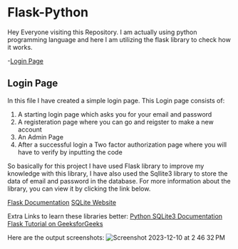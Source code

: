 # Flask-Python
Hey Everyone visiting this Repository. I am actually using python programming language and here I am utilizing the flask library to check how it works. 

-[Login Page](#login-page)

## Login Page
In this file I have created a simple login page. This Login page consists of: 
1. A starting login page which asks you for your email and password
2. A registeration page where you can go and reigster to make a new account
3. An Admin Page
4. After a successful login a Two factor authorization page where you will have to verify by inputting the code

So basically for this project I have used Flask library to improve my knowledge with this library, I have also used the Sqllite3 library to store the data of email and password in the database. For more information about the library, you can view it by clicking the link below. 

[Flask Documentation](https://flask.palletsprojects.com/en/3.0.x/)
[SQLite Website](https://www.sqlite.org/index.html)

Extra Links to learn these libraries better:
[Python SQLite3 Documentation](https://docs.python.org/3/library/sqlite3.html)
[Flask Tutorial on GeeksforGeeks](https://www.geeksforgeeks.org/flask-tutorial/)

Here are the output screenshots: 
![Screenshot 2023-12-10 at 2 46 32 PM](https://github.com/RAPZ0D/Flask-Python/assets/100001521/f153396d-e0cb-4d5c-8180-c2873ea79a56)


